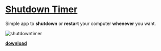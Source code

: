 # [Shutdown Timer](https://dogukanurker.com/shutdowntimer)

Simple app to **shutdown** or **restart** your computer **whenever** you want.

![shutdowntimer](https://dogukanurker.com/static/images/shutdowntimer.png)

[**download**](https://github.com/DogukanUrker/shutdowntimer/releases/download/v1/ShutdownTimer.exe)

